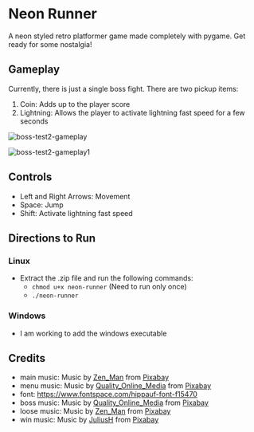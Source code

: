 # Neon Runner
A neon styled retro platformer game made completely with pygame. Get ready for some nostalgia!

## Gameplay

Currently, there is just a single boss fight. There are two pickup items:

1. Coin: Adds up to the player score
2. Lightning: Allows the player to activate lightning fast speed for a few seconds

![boss-test2-gameplay](https://user-images.githubusercontent.com/36475839/114767214-fe24ca80-9d84-11eb-8864-75d9f150bd1d.gif)

![boss-test2-gameplay1](https://user-images.githubusercontent.com/36475839/114767236-03821500-9d85-11eb-9be0-9ce831a8b2a0.gif)

## Controls

- Left and Right Arrows: Movement
- Space: Jump
- Shift: Activate lightning fast speed

## Directions to Run

### Linux

- Extract the .zip file and run the following commands:
  - `chmod u+x neon-runner` (Need to run only once)
  - `./neon-runner`

### Windows

- I am working to add the windows executable

## Credits

- main music: Music by <a href="/users/zen_man-4257870/?tab=audio&amp;utm_source=link-attribution&amp;utm_medium=referral&amp;utm_campaign=audio&amp;utm_content=2691">Zen_Man</a> from <a href="https://pixabay.com/music/?utm_source=link-attribution&amp;utm_medium=referral&amp;utm_campaign=music&amp;utm_content=2691">Pixabay</a>
- menu music: Music by <a href="/users/quality_online_media-16161775/?tab=audio&amp;utm_source=link-attribution&amp;utm_medium=referral&amp;utm_campaign=audio&amp;utm_content=849">Quality_Online_Media</a> from <a href="https://pixabay.com/?utm_source=link-attribution&amp;utm_medium=referral&amp;utm_campaign=music&amp;utm_content=849">Pixabay</a>
- font: https://www.fontspace.com/hippauf-font-f15470
- boss music: Music by <a href="/users/quality_online_media-16161775/?tab=audio&amp;utm_source=link-attribution&amp;utm_medium=referral&amp;utm_campaign=audio&amp;utm_content=606">Quality_Online_Media</a> from <a href="https://pixabay.com/?utm_source=link-attribution&amp;utm_medium=referral&amp;utm_campaign=music&amp;utm_content=606">Pixabay</a>
- loose music: Music by <a href="/users/zen_man-4257870/?tab=audio&amp;utm_source=link-attribution&amp;utm_medium=referral&amp;utm_campaign=audio&amp;utm_content=2695">Zen_Man</a> from <a href="https://pixabay.com/music/?utm_source=link-attribution&amp;utm_medium=referral&amp;utm_campaign=music&amp;utm_content=2695">Pixabay</a>
- win music: Music by <a href="/users/juliush-3921568/?tab=audio&amp;utm_source=link-attribution&amp;utm_medium=referral&amp;utm_campaign=audio&amp;utm_content=613">JuliusH</a> from <a href="https://pixabay.com/?utm_source=link-attribution&amp;utm_medium=referral&amp;utm_campaign=music&amp;utm_content=613">Pixabay</a>

